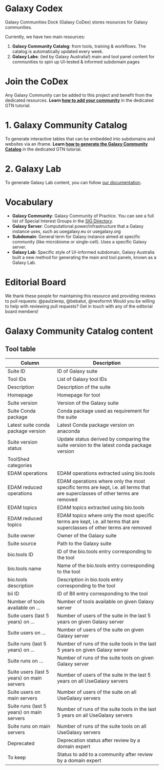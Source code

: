 Galaxy Codex
============

Galaxy Communities Dock (Galaxy CoDex) stores resources for Galaxy communities.

Currently, we have two main resources:

1. **Galaxy Community Catalog**: from tools, training & workflows.  The catalog is automatically updated every week.
2. **Galaxy Labs**: (led by Galaxy Australia!) main and tool panel content for communities to spin up UI-tested & informed subdomain pages


# Join the CoDex
Any Galaxy Community can be added to this project and benefit from the dedicated resources.
**Learn [how to add your community](https://training.galaxyproject.org/training-material/topics/community/faqs/codex.html)** in the dedicated GTN tutorial.

# 1. Galaxy Community Catalog
To generate interactive tables that can be embedded into subdomains and websites via an iframe. 
**Learn [how to generate the Galaxy Community Catalog](https://training.galaxyproject.org/training-material//topics/dev/tutorials/community-tool-table/tutorial.html)** in the dedicated GTN tutorial. 

# 2. Galaxy Lab
To generate Galaxy Lab content, you can follow [our documentation](https://labs.usegalaxy.org.au/).

# Vocabulary
- **Galaxy Community**: Galaxy Community of Practice. You can see a full list of Special Interest Groups in the [SIG Directory](https://galaxyproject.org/community/sig).
- **Galaxy Server**: Computational power/infrastructure that a Galaxy instance uses, such as usegalaxy.eu or usegalaxy.org
- **Subdomain**: General term for Galaxy instance aimed at specific community (like microbiome or single-cell). Uses a specific Galaxy server.
- **Galaxy Lab**: Specific style of UI-informed subdomain, Galaxy Australia built a new method for generating the main and tool panels, known as a Galaxy Lab.

# Editorial Board
We thank these people for maintaining this resource and providing reviews to pull requests:
@paulzierep, @bebatut, @neoformit
Would you be willing to help with reviewing pull requests? Get in touch with any of the editorial board members!

# Galaxy Community Catalog content

## Tool table

Column | Description
--- | ---
Suite ID | ID of Galaxy suite
Tool IDs | List of Galaxy tool IDs
Description | Description of the suite
Homepage | Homepage for tool
Suite version | Version of the Galaxy suite
Suite Conda package | Conda package used as requirement for the suite 
Latest suite conda package version | Latest Conda package version on anaconda
Suite version status | Update status derived by comparing the suite version to the latest conda package version
ToolShed categories | 
EDAM operations | EDAM operations extracted using bio.tools
EDAM reduced operations | EDAM operations where only the most specific terms are kept, i.e. all terms that are superclasses of other terms are removed
EDAM topics | EDAM topics extracted using bio.tools
EDAM reduced topics | EDAM topics where only the most specific terms are kept, i.e. all terms that are superclasses of other terms are removed
Suite owner | Owner of the Galaxy suite
Suite source | Path to the Galaxy suite
bio.tools ID | ID of the bio.tools entry corresponding to the tool
bio.tools name | Name of the bio.tools entry corresponding to the tool
bio.tools description | Description in bio.tools entry corresponding to the tool
bii ID | ID of BII entry corresponding to the tool
Number of tools available on ...  | Number of tools available on given Galaxy server
Suite users (last 5 years) on ...  | Number of users of the suite in the last 5 years on given Galaxy server
Suite users on ...  | Number of users of the suite on given Galaxy server
Suite runs (last 5 years) on ...  |  Number of runs of the suite tools in the last 5 years on given Galaxy server
Suite runs on ...  | Number of runs of the suite tools on given Galaxy server
Suite users (last 5 years) on main servers  |  Number of users of the suite in the last 5 years on all UseGalaxy servers
Suite users on main servers  | Number of users of the suite on all UseGalaxy servers
Suite runs (last 5 years) on main servers  | Number of runs of the suite tools in the last 5 years on all UseGalaxy servers
Suite runs on main servers  | Number of runs of the suite tools on all UseGalaxy servers
Deprecated | Deprecation status after review by a domain expert
To keep | Status to add to a community after review by a domain expert


